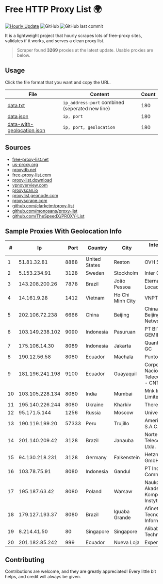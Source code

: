 
# Free HTTP Proxy List 🌍

[![Hourly Update](https://github.com/mertguvencli/http-proxy-list/actions/workflows/main.yml/badge.svg?branch=main)](https://github.com/mertguvencli/http-proxy-list/actions/workflows/main.yml)
![GitHub](https://img.shields.io/github/license/mertguvencli/http-proxy-list)
![GitHub last commit](https://img.shields.io/github/last-commit/mertguvencli/http-proxy-list)

It is a lightweight project that hourly scrapes lots of free-proxy sites, validates if it works, and serves a clean proxy list.


> Scraper found **3269** proxies at the latest update. Usable proxies are below.

## Usage

Click the file format that you want and copy the URL.


|File|Content|Count|
|----|-------|-----|
|[data.txt](https://raw.githubusercontent.com/mertguvencli/http-proxy-list/main/proxy-list/data.txt)|`ip_address:port` combined (seperated new line)|180|
|[data.json](https://raw.githubusercontent.com/mertguvencli/http-proxy-list/main/proxy-list/data.json)|`ip, port`|180|
|[data-with-geolocation.json](https://raw.githubusercontent.com/mertguvencli/http-proxy-list/main/proxy-list/data-with-geolocation.json)|`ip, port, geolocation`|180|

## Sources

* [free-proxy-list.net](https://free-proxy-list.net)
* [us-proxy.org](https://www.us-proxy.org)
* [proxydb.net](http://proxydb.net)
* [free-proxy-list.com](https://free-proxy-list.com/?page=&port=&type%5B%5D=http&type%5B%5D=https&up_time=0&search=Search)
* [proxy-list.download](https://www.proxy-list.download/HTTP)
* [vpnoverview.com](https://vpnoverview.com/privacy/anonymous-browsing/free-proxy-servers)
* [proxyscan.io](https://www.proxyscan.io)
* [proxylist.geonode.com](https://proxylist.geonode.com/api/proxy-list?limit=300&page=1&sort_by=lastChecked&sort_type=desc&protocols=http,https)
* [proxyscrape.com](https://api.proxyscrape.com/v2/?request=displayproxies&protocol=http&timeout=10000&country=all&ssl=all&anonymity=all)
* [github.com/clarketm/proxy-list](https://raw.githubusercontent.com/clarketm/proxy-list/master/proxy-list-raw.txt)
* [github.com/monosans/proxy-list](https://raw.githubusercontent.com/monosans/proxy-list/main/proxies/http.txt)
* [github.com/TheSpeedX/PROXY-List](https://raw.githubusercontent.com/TheSpeedX/PROXY-List/master/http.txt)


## Sample Proxies With Geolocation Info

|#|Ip|Port|Country|City|Internet Service Provider|
|-|--|----|-------|----|-------------------------|
|1|51.81.32.81|8888|United States|Reston|OVH SAS|
|2|5.153.234.91|3128|Sweden|Stockholm|Inter Connects Inc|
|3|143.208.200.26|7878|Brazil|João Pessoa|Eternal VÔdeo Locadora Ltda|
|4|14.161.9.28|1412|Vietnam|Ho Chi Minh City|VNPT|
|5|202.106.72.238|6666|China|Beijing|China Unicom Beijing Province Network|
|6|103.149.238.102|9090|Indonesia|Pasuruan|PT BITNIAGA CIPTA GEMILANG|
|7|175.106.14.30|8089|Indonesia|Jakarta|Quantum Dist POP GC|
|8|190.12.56.58|8080|Ecuador|Machala|Puntonet S.A.|
|9|181.196.241.198|9100|Ecuador|Guayaquil|Corporacion Nacional De Telecomunicaciones - CNT EP|
|10|103.105.228.134|8080|India|Mumbai|Mnk Infoway Private Limited|
|11|195.140.226.244|8080|Ukraine|Kharkiv|Therecom Ltd|
|12|95.171.5.144|1256|Russia|Moscow|Universum bit Ltd.|
|13|190.119.199.20|57333|Peru|Trujillo|America Movil Peru S.A.C.|
|14|201.140.209.42|3128|Brazil|Janauba|Norte Line Telecomunicacoes Ltda.|
|15|94.130.218.231|3128|Germany|Falkenstein|Hetzner Online GmbH|
|16|103.78.75.91|8080|Indonesia|Gandul|PT Indonesia Comnets Plus|
|17|195.187.63.42|8080|Poland|Warsaw|Naukowa I Akademicka Siec Komputerowa Instytut Badawczy|
|18|179.127.193.37|8080|Brazil|Iguaba Grande|Afinet Solucoes EM Tecnologia DA Informacao Ltda|
|19|8.214.41.50|80|Singapore|Singapore|Alibaba (US) Technology Co., Ltd.|
|20|201.182.85.242|999|Ecuador|Nueva Loja|Expertservi S.A.|



## Contributing

Contributions are welcome, and they are greatly appreciated! Every
little bit helps, and credit will always be given.

